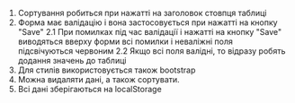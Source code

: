 1. Сортування робиться при нажатті на заголовок стовпця таблиці
2. Форма має валідацію і вона застосовується при нажатті на кнопку "Save" 
  2.1 При помилках під час валідації і нажатті на кнопку "Save" виводяться вверху форми всі помилки і неваліжні поля підсвічуються червоним
  2.2 Якщо всі поля валідні, то відразу робять додання значень до таблиці
3. Для стилів використовується також bootstrap 
4. Можна видаляти дані, а також сортувати. 
5. Всі дані зберігаються на localStorage